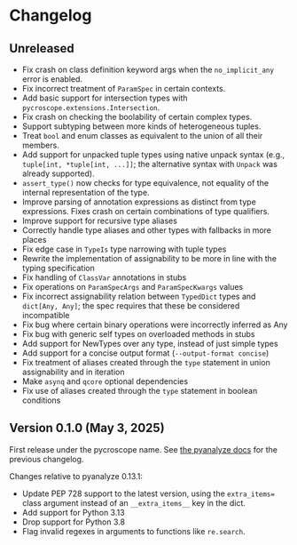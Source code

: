 # Changelog

## Unreleased

- Fix crash on class definition keyword args when the `no_implicit_any` error
  is enabled.
- Fix incorrect treatment of `ParamSpec` in certain contexts.
- Add basic support for intersection types with `pycroscope.extensions.Intersection`.
- Fix crash on checking the boolability of certain complex types.
- Support subtyping between more kinds of heterogeneous tuples.
- Treat `bool` and enum classes as equivalent to the union of all their
  members.
- Add support for unpacked tuple types using native unpack syntax (e.g.,
  `tuple[int, *tuple[int, ...]]`; the alternative syntax with `Unpack`
  was already supported).
- `assert_type()` now checks for type equivalence, not equality of the
  internal representation of the type.
- Improve parsing of annotation expressions as distinct from type expressions.
  Fixes crash on certain combinations of type qualifiers.
- Improve support for recursive type aliases
- Correctly handle type aliases and other types with fallbacks in more places
- Fix edge case in `TypeIs` type narrowing with tuple types
- Rewrite the implementation of assignability to be more in line with the typing
  specification
- Fix handling of `ClassVar` annotations in stubs
- Fix operations on `ParamSpecArgs` and `ParamSpecKwargs` values
- Fix incorrect assignability relation between `TypedDict` types and
  `dict[Any, Any]`; the spec requires that these be considered incompatible
- Fix bug where certain binary operations were incorrectly inferred as Any
- Fix bug with generic self types on overloaded methods in stubs
- Add support for NewTypes over any type, instead of just simple types
- Add support for a concise output format (`--output-format concise`)
- Fix treatment of aliases created through the `type` statement in union
  assignability and in iteration
- Make `asynq` and `qcore` optional dependencies
- Fix use of aliases created through the `type` statement in boolean conditions

## Version 0.1.0 (May 3, 2025)

First release under the pycroscope name.
See [the pyanalyze docs](https://github.com/quora/pyanalyze/blob/master/docs/changelog.md)
for the previous changelog.

Changes relative to pyanalyze 0.13.1:

- Update PEP 728 support to the latest version, using the `extra_items=`
  class argument instead of an `__extra_items__` key in the dict.
- Add support for Python 3.13
- Drop support for Python 3.8
- Flag invalid regexes in arguments to functions like `re.search`.

